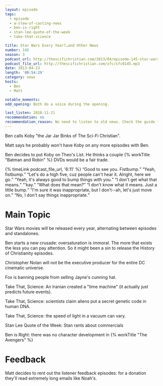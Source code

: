 ```yaml
---
layout: episode
tags:
  - episode
  - a-slew-of-casting-news
  - ben-is-right
  - stan-lee-quote-of-the-week
  - take-that-science

title: Star Wars Every Year?…and Other News
number: 145
season: 3
podcast_url: http://thescifichristian.com/2013/04/episode-145-star-wars-every-year-and-other-news/
podcast_file_url: http://thescifichristian.com/sfc/sfc0145.mp3
date: 2013-04-23
length: '00:54:29'
category: news
hosts:
  - Ben
  - Matt

notable_moments:
odd_opening: Both do a voice during the opening.

last_listen: 2018-11-21
recommendation: no
recommendation_reason: No need to listen to old news. Check the guide for what's interesting in hindsight.
---
```

Ben calls Koby "the Jar Jar Binks of The Sci-Fi Christian".

Matt says he probably won't have Koby on any more episodes with Ben. 

Ben decides to put Koby on Theo's List. He thinks a couple {% workTitle "Batman and Robin" %} DVDs would be a fair trade. 

<div class="quote">
  {% timeLink podcast_file_url, '6:11' %}
  <span class="quote-context is-size-6"></span>
  <q class="matt">Good to see you. Fistbump.</q>
  <q class="ben">Yeah, fistbump.</q>
  <q class="matt">Let's do a high five, cuz people can't hear it. Alright, here we go.</q>
  <q class="ben">Yeah, it's always good to bump things with you.</q>
  <q class="matt">I don't get what that means.</q>
  <q class="ben">'kay.</q>
  <q class="matt">What does that mean?</q>
  <q class="ben">I don't know what it means. Just a little bump.</q>
  <q class="matt">I'm sure it was inappropriate, but I don't--ah, let's just move on.</q>
  <q class="ben">No, I don't say things inappropriate.</q>
</div>


# Main Topic
Star Wars movies will be released every year, alternating between episodes and standalones.

Ben starts a new crusade: oversaturation is immoral. The more that exists the less you can pay attention. So it might been a sin to release the History of Christianity episodes. 

Christopher Nolan will not be the executive producer for the entire DC cinematic universe.

Fox is banning people from selling Jayne's cunning hat.

Take That, Science: An Iranian created a "time machine" (it actually just predicts future events).

Take That, Science: scientists claim aliens put a secret genetic code in human DNA. 

Take That, Science: the speed of light in a vacuum can vary.

Stan Lee Quote of the Week: Stan rants about commercials

Ben is Right: there was no character development in {% workTitle "The Avengers" %}



# Feedback 
Matt decides to rent out the listener feedback episodes: for a donation they'll read extremely long emails like Noah's.